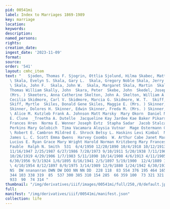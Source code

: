 ```yaml
---
pid: 00541mi
label: Index to Marriages 1869-1989
key: marriage
location: 
keywords: 
description: 
named_persons: 
rights: 
creation_date: 
ingest_date: '2023-11-09'
format: 
source: 
order: '541'
layout: cmhc_item
text: "   Sjoden, Thomas F. Sjogrin, Ottlia Sjolund, Hilma Skabec, Matt  Skahan, Katie
  \ Skala, Evelyn S. Skala, Gary L.  Skala, Gregory Noble Skala, Jerry A. Skala, John
  \ Skala, John F.  Skala, John W.  Skala, Margaret Skala, Martin  Skala, Mary  Skala,
  Thomas William Skally, John  Skara, Peter  Skebe, John  Skedel, Joseph Skedle, Maggie
  (Mrs. ) Skeeters, Anna Catherine Skelton, John A. Skelton, William A. Skibinski,
  Cecilia Skidmore, Carl V. Skidmore, Marcia G. Skidmore, W. T.  Skiff, M. Rosamond
  Skiff, Myrtle  Skiles, Donald Gene Skiles, Maggie E. (Mrs. ) Skinner, Daniel C.
  Skinner, Dolores H. Skinner, Edwin Skinner, Freda M. (Mrs. ) Skinner, Laura Mae
  \ Alice M. Kutzleb Frank A. Johnson Matt Marsky  Mary Okorn  Daniel McLaughlin Frank
  E. Clune  _Treetha A. Dutelle  Jacqueline Kay Jardee Kae Baker Pikarsky Mary Damjanovich
  Frances Hren  Norma E. Wenner Joseph Evtz  Stapha Sadar  Jacob Stalcar Rhonda Gale
  Perkins Mary Golobich  Tima Vacamara Aloysia Vutnar  Mage Ostermann George Stark
  \ Robert E. Cambron Mildred E. Shrock Betsy L. Haskins Levi Kimbal  Marcia G. Kuhimeyer
  James L. C. Scott Emma Qwens  Harvey Coombs  W. Arthur Cabe Janet Marie Singley
  Lucius E. Ryan Grace Mary Wright Harold Norman Kritzberg Mary Frances Lee George
  Fauble  Ralph N. Smith  531  6/4/1950 12/20/1890 10/4/1918 10/12/1913 6/30/1897
  11/16/1947 2/25/1987 6/27/1986 7/28/1973 9/10/1911 5/20/1938 7/11/1964 6/17/1906
  10/26/1919 4/29/1906 1/7/1983 5/11/1890 10/14/1908 4/6/1913 4/11/1905 6/10/1907
  6/30/1956 9/3/1924 1/6/1895 8/16/1941 2/5/1897 5/19/1900  12/4/1889 12/11/1895 12/11/1895
  \ 4/10/1954 8/12/1897 8/9/1975 3/14/1989 12/9/1880 1/24/1942 6/30/1936  — on CO
  NS  DW nnananran DWN DW DOO NN NN DD  228 118  83 554 376 195 464 165 224 502  133
  344 103 338 319  85  537 300 385 310 154 285  66 359 100  73 321 321 275 383 435
  933  90  74 314 "
thumbnail: "/img/derivatives/iiif/images/00541mi/full/250,/0/default.jpg"
full: 
manifest: "/img/derivatives/iiif/00541mi/manifest.json"
collection: life
---
```

